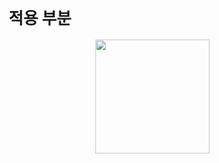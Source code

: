 # 적용 부분
<p align ="center">
  <img src = "https://github.com/user-attachments/assets/a1edfd74-05f9-4925-b27d-4b601927af93" width = 200px>
</p>

